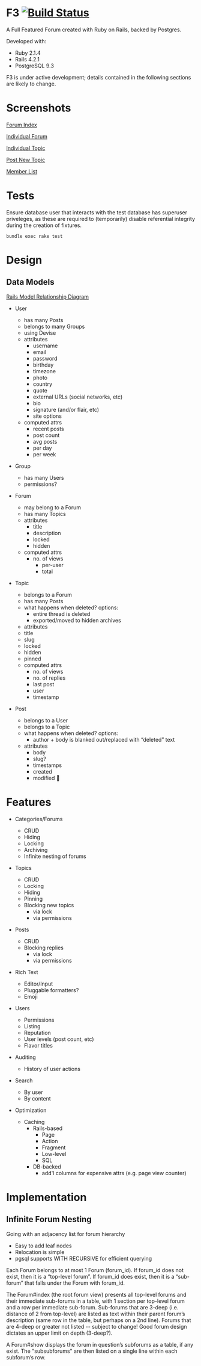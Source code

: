 F3 [![Build Status](https://travis-ci.org/chenwardT/f3.svg?branch=master)](https://travis-ci.org/chenwardT/f3)
===

A Full Featured Forum created with Ruby on Rails, backed by Postgres.

Developed with:

* Ruby 2.1.4
* Rails 4.2.1
* PostgreSQL 9.3

F3 is under active development; details contained in the following sections are likely to change.

Screenshots
===========

[Forum Index](http://i.imgur.com/5SNXbEg.png)

[Individual Forum](http://i.imgur.com/CUBIoKL.png)

[Individual Topic](http://i.imgur.com/LHEAK7L.png)

[Post New Topic](http://i.imgur.com/Ghdk0P9.png)

[Member List](http://i.imgur.com/wKgiaAF.png)

Tests
=====

Ensure database user that interacts with the test database has superuser priveleges, as these
are required to (temporarily) disable referential integrity during the creation of fixtures.

`bundle exec rake test`

Design
======

Data Models
-----------

[Rails Model Relationship Diagram](http://i.imgur.com/psisxZL.png)

* User
    - has many Posts
    - belongs to many Groups
    - using Devise
    - attributes
        - username
        - email
        - password
        - birthday
        - timezone
        - photo
        - country
        - quote
        - external URLs (social networks, etc)
        - bio
        - signature (and/or flair, etc)
        - site options
    - computed attrs
        - recent posts
        - post count
        - avg posts
        - per day
        - per week

* Group
    - has many Users
    - permissions?

* Forum
    - may belong to a Forum
    - has many Topics
    - attributes
        - title
        - description
        - locked
        - hidden
    - computed attrs
        - no. of views
            - per-user
            - total

* Topic
    - belongs to a Forum
    - has many Posts
    - what happens when deleted? options:
        - entire thread is deleted
        - exported/moved to hidden archives
    - attributes
    - title
    - slug
    - locked
    - hidden
    - pinned
    - computed attrs
        - no. of views
        - no. of replies
        - last post
        - user
        - timestamp

* Post
    - belongs to a User
    - belongs to a Topic
    - what happens when deleted? options:
        - author + body is blanked out/replaced with “deleted” text
    - attributes
        - body
        - slug?
        - timestamps
        - created
        - modified


Features
========

* Categories/Forums
    - CRUD
    - Hiding
    - Locking
    - Archiving
    - Infinite nesting of forums

* Topics
    - CRUD
    - Locking
    - Hiding
    - Pinning
    - Blocking new topics
        - via lock
        - via permissions

* Posts
    - CRUD
    - Blocking replies
        - via lock
        - via permissions

* Rich Text
    - Editor/Input
    - Pluggable formatters?
    - Emoji

* Users
    - Permissions
    - Listing
    - Reputation
    - User levels (post count, etc)
    - Flavor titles

* Auditing
    - History of user actions

* Search
    - By user
    - By content

* Optimization
    - Caching
        - Rails-based
            - Page
            - Action
            - Fragment
            - Low-level
            - SQL
        - DB-backed
            - add'l columns for expensive attrs (e.g. page view counter)

Implementation
==============

Infinite Forum Nesting
----------------------

Going with an adjacency list for forum hierarchy

* Easy to add leaf nodes
* Relocation is simple
* pgsql supports WITH RECURSIVE for efficient querying

Each Forum belongs to at most 1 Forum (forum_id).
If forum_id does not exist, then it is a “top-level forum”.
If forum_id does exist, then it is a “sub-forum” that falls under the Forum with forum_id.

The Forum#index (the root forum view) presents all top-level forums and their immediate sub-forums in a table, with 1 section per top-level forum and a row per immediate sub-forum.
Sub-forums that are 3-deep (i.e. distance of 2 from top-level) are listed as text within their parent forum’s description (same row in the table, but perhaps on a 2nd line).
Forums that are 4-deep or greater not listed -- subject to change! Good forum design dictates an upper limit on depth (3-deep?).

A Forum#show displays the forum in question’s subforums as a table, if any exist.
The "subsubforums" are then listed on a single line within each subforum’s row.
